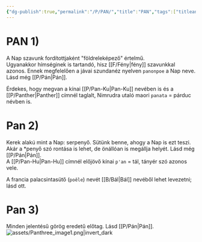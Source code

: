 ```yaml
---
{"dg-publish":true,"permalink":"/P/PAN/","title":"PAN","tags":["titleandheadingonedontmatch","multipleentries","stitched"],"created":"2023-11-05T01:18","updated":"2024-12-03T17:14"}
---
```



# PAN 1)

A Nap szavunk fordítottjaként "földreleképező" értelmű.   
Ugyanakkor hímséginek is tartandó, hisz [[F/Fény\|fény]] szavunkkal azonos. Ennek megfelelően a jávai szundanéz nyelven `panonpoe` a Nap neve.  
Lásd még [[P/Pán\|Pán]].  

Érdekes, hogy megvan a kínai [[P/Pan-Ku\|Pan-Ku]] nevében is és a [[P/Panther\|Panther]] címnél taglalt, Nimrudra utaló maori `panata` = párduc névben is.  

# Pan 2)

Kerek alakú mint a Nap: serpenyő. Sütünk benne, ahogy a Nap is ezt teszi. Akár a \*penyő szó rontása is lehet, de önállóan is megállja helyét. Lásd még [[P/Pán\|Pán]].  
A [[P/Pan-Hu\|Pan-Hu]] címnél előjövő kínai `p'an` = tál, tányér szó azonos vele.  

A francia palacsintasütő (`poêle`) nevét [[B/Bál\|Bál]] nevéből lehet levezetni; lásd ott.  

# Pan 3)

Minden jelentésű görög eredetű előtag. Lásd [[P/Pán\|Pán]].  
![assets/Panthree_image1.png|invert_dark](/img/user/P/assets/Panthree_image1.png)  